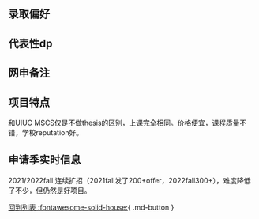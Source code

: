 ## 录取偏好

## 代表性dp

## 网申备注

## 项目特点
和UIUC MSCS仅是不做thesis的区别，上课完全相同。价格便宜，课程质量不错，学校reputation好。
## 申请季实时信息
2021/2022fall 连续扩招（2021fall发了200+offer，2022fall300+），难度降低了不少，但仍然是好项目。

[回到列表 :fontawesome-solid-house:](选校梯度.md){ .md-button }
